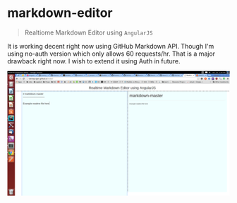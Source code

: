 # markdown-editor

> Realtiome Markdown Editor using `AngularJS` 

It is working decent right now using GitHub Markdown API. Though I'm using no-auth version which only allows 60 requests/hr. That is a major drawback right now. I wish to extend it using Auth in future.

[![Screenshot](etc/screenshot.png?raw=true)]()
